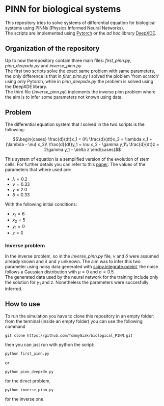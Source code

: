 # PINN for biological systems
This repository tries to solve systems of differential equation for biological systems using PINNs (Physics Informed Neural Networks).\
The scripts are implemented using [Pytorch](https://pytorch.org) or the <em>ad hoc</em> library [DeepXDE](https://github.com/lululxvi/deepxde).

## Organization of the repository
Up to now therepository contain three main files: <em>first_pinn.py, pinn_deepxde.py</em> and <em>inverse_pinn.py</em>.\
The first two scripts solve the exact same problem with same parameters, the only difference is that in <em>first_pinn.py</em> I solved the ploblem 'from scratch' using only Pytorch, while in <em>pinn_deepxde.py</em> the problem is solved using the DeepXDE library.\
The third file (<em>inverse_pinn.py</em>) inplements the inverse pinn problem where the aim is to infer some parameters not known using data.

## Problem
The differential equation system that I solved in the two scripts is the following:
```math
\begin{cases}
\frac{d}{dt}x_1 = 0\\
\frac{d}{dt}x_2 = \lambda x_1 + (\lambda - \nu) x_2\\
\frac{d}{dt}y_1 = \nu x_2 - \gamma y_1\\
\frac{d}{dt}z = 2\gamma y_1 - \delta z
\end{cases}
```
This system of equation is a semplified version of the evolution of stem cells. For further details you can refer to this [paper](https://pubmed.ncbi.nlm.nih.gov/28616066/).
The values of the parameters that where used are:
- $\lambda = 0.2$
- $\nu = 0.33$
- $\gamma = 2.0$
- $\delta = 0.33$

With the following initial conditions:
- $x_1 = 6$
- $x_2 = 5$
- $y_1 = 0$
- $z = 0$

### Inverse problem
In the inverse problem, so in the <em>inverse_pinn.py</em> file, $\nu$ and $\delta$ were assumed already known and $\lambda$ and $\gamma$ unknown. The aim was to infer this two parameter using noisy data generated with [scipy.integrate.odeint](https://docs.scipy.org/doc/scipy/reference/generated/scipy.integrate.odeint.html), the noise follows a Gaussian distribution with $\mu = 0$ and $\sigma = 0.5$.\
The generated data used by the neural network for the training include only the solution for $y_1$ and $z$. Nonetheless the parameters were succesfully inferred.

## How to use
To run the simulation you have to clone this repository in an empty folder: from the terminal (inside an empty folder) you can use the following command
```shell
git clone https://github.com/TommyGiak/biological_PINN.git
```
then you can just run with python the script:
```shell
python first_pinn.py
```
or
```shell
python pinn_deepxde.py
```
for the direct problem,
```shell
python inverse_pinn.py
```
for the inverse one.
